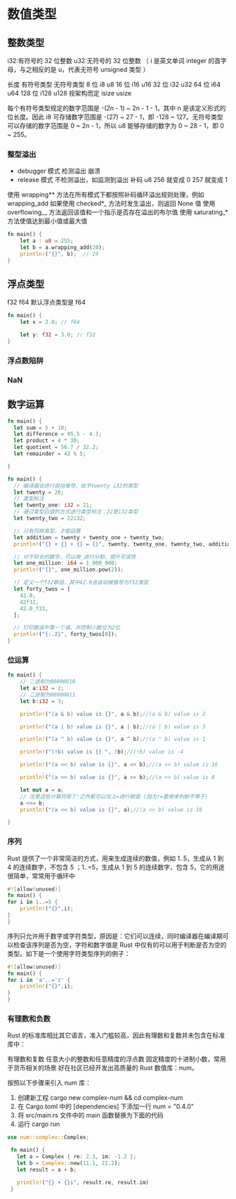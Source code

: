 <!--
 * @Author: coconut 1424392205@qq.com
 * @Date: 2023-01-07 16:32:33
 * @LastEditors: coconut 1424392205@qq.com
 * @LastEditTime: 2023-01-07 17:19:06
 * @FilePath: /rust-learning/数值类型.md
 * @Description:
 *
 * Copyright (c) 2023 by coconut 1424392205@qq.com, All Rights Reserved.
-->

# 数值类型

## 整数类型

i32:有符号的 32 位整数
u32:无符号的 32 位整数
（ i 是英文单词 integer 的首字母，与之相反的是 u，代表无符号 unsigned 类型 ）

长度 有符号类型 无符号类型
8 位 i8 u8
16 位 i16 u16
32 位 i32 u32
64 位 i64 u64
128 位 i128 u128
视架构而定 isize usize

每个有符号类型规定的数字范围是 -(2n - 1) ~ 2n - 1 - 1，其中 n 是该定义形式的位长度。因此 i8 可存储数字范围是 -(27) ~ 27 - 1，即 -128 ~ 127。无符号类型可以存储的数字范围是 0 ~ 2n - 1，所以 u8 能够存储的数字为 0 ~ 28 - 1，即 0 ~ 255。

### 整型溢出

- debugger 模式 检测溢出 崩溃
- release 模式 不检测溢出，如监测到溢出 补码 u8 256 就变成 0 257 就变成 1

使用 wrapping*\* 方法在所有模式下都按照补码循环溢出规则处理，例如 wrapping_add
如果使用 checked*\_ 方法时发生溢出，则返回 None 值
使用 overflowing\_\_ 方法返回该值和一个指示是否存在溢出的布尔值
使用 saturating\_\* 方法使值达到最小值或最大值

```rust
fn main() {
    let a : u8 = 255;
    let b = a.wrapping_add(20);
    println!("{}", b);  // 19
}
```

## 浮点类型

f32
f64
默认浮点类型是 f64

```rust
fn main() {
    let x = 2.0; // f64

    let y: f32 = 3.0; // f32
}
```

### 浮点数陷阱

### NaN

## 数字运算

```rust
fn main() {
  let sum = 5 + 10;
  let difference = 95.5 - 4.3;
  let product = 4 * 30;
  let quotient = 56.7 / 32.2;
  let remainder = 43 % 5;

}

```

```rust
fn main() {
  // 编译器会进行自动推导，给予twenty i32的类型
  let twenty = 20;
  // 类型标注
  let twenty_one: i32 = 21;
  // 通过类型后缀的方式进行类型标注：22是i32类型
  let twenty_two = 22i32;

  // 只有同样类型，才能运算
  let addition = twenty + twenty_one + twenty_two;
  println!("{} + {} + {} = {}", twenty, twenty_one, twenty_two, addition);

  // 对于较长的数字，可以用_进行分割，提升可读性
  let one_million: i64 = 1_000_000;
  println!("{}", one_million.pow(2));

  // 定义一个f32数组，其中42.0会自动被推导为f32类型
  let forty_twos = [
    42.0,
    42f32,
    42.0_f32,
  ];

  // 打印数组中第一个值，并控制小数位为2位
  println!("{:.2}", forty_twos[0]);
}

```

### 位运算

```rust
fn main() {
    // 二进制为00000010
    let a:i32 = 2;
    // 二进制为00000011
    let b:i32 = 3;

    println!("(a & b) value is {}", a & b);//(a & b) value is 2

    println!("(a | b) value is {}", a | b);//(a | b) value is 3

    println!("(a ^ b) value is {}", a ^ b);//(a ^ b) value is 1

    println!("(!b) value is {} ", !b);//(!b) value is -4

    println!("(a << b) value is {}", a << b);//(a << b) value is 16

    println!("(a >> b) value is {}", a >> b);//(a >> b) value is 0

    let mut a = a;
    // 注意这些计算符除了!之外都可以加上=进行赋值 (因为!=要用来判断不等于)
    a <<= b;
    println!("(a << b) value is {}", a);//(a << b) value is 16

}

```

### 序列

Rust 提供了一个非常简洁的方式，用来生成连续的数值，例如 1..5，生成从 1 到 4 的连续数字，不包含 5 ；1..=5，生成从 1 到 5 的连续数字，包含 5，它的用途很简单，常常用于循环中

```rust
#![allow(unused)]
fn main() {
for i in 1..=5 {
    println!("{}",i);
}
}
```

序列只允许用于数字或字符类型，原因是：它们可以连续，同时编译器在编译期可以检查该序列是否为空，字符和数字值是 Rust 中仅有的可以用于判断是否为空的类型。如下是一个使用字符类型序列的例子：

```rust
#![allow(unused)]
fn main() {
for i in 'a'..='z' {
    println!("{}",i);
}
}
```

### 有理数和负数

Rust 的标准库相比其它语言，准入门槛较高，因此有理数和复数并未包含在标准库中：

有理数和复数
任意大小的整数和任意精度的浮点数
固定精度的十进制小数，常用于货币相关的场景
好在社区已经开发出高质量的 Rust 数值库：num。

按照以下步骤来引入 num 库：

1. 创建新工程 cargo new complex-num && cd complex-num
2. 在 Cargo.toml 中的 [dependencies] 下添加一行 num = "0.4.0"
3. 将 src/main.rs 文件中的 main 函数替换为下面的代码
4. 运行 cargo run

```rust
use num::complex::Complex;

 fn main() {
   let a = Complex { re: 2.1, im: -1.2 };
   let b = Complex::new(11.1, 22.2);
   let result = a + b;

   println!("{} + {}i", result.re, result.im)
 }

```
